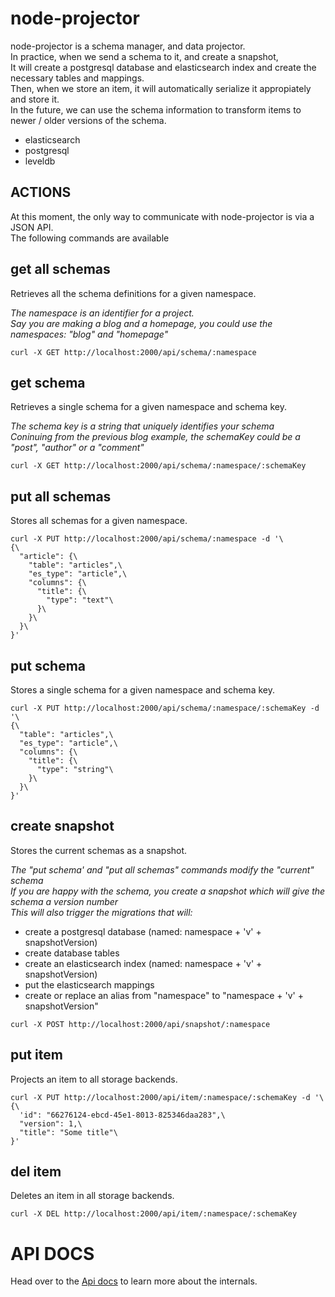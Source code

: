 # node-projector

node-projector is a schema manager, and data projector.  
In practice, when we send a schema to it, and create a snapshot,  
It will create a postgresql database and elasticsearch index and create the necessary tables and mappings.  
Then, when we store an item, it will automatically serialize it appropiately and store it.  
In the future, we can use the schema information to transform items to newer / older versions of the schema.  

- elasticsearch
- postgresql
- leveldb

## ACTIONS

At this moment, the only way to communicate with node-projector is via a JSON API.  
The following commands are available

## get all schemas

Retrieves all the schema definitions for a given namespace.

*The namespace is an identifier for a project.*  
*Say you are making a blog and a homepage, you could use the namespaces: "blog" and "homepage"*

```shell
curl -X GET http://localhost:2000/api/schema/:namespace
```

## get schema

Retrieves a single schema for a given namespace and schema key.

*The schema key is a string that uniquely identifies your schema*  
*Coninuing from the previous blog example, the schemaKey could be a "post", "author" or a "comment"*

```shell
curl -X GET http://localhost:2000/api/schema/:namespace/:schemaKey
```

## put all schemas

Stores all schemas for a given namespace.

```shell
curl -X PUT http://localhost:2000/api/schema/:namespace -d '\
{\
  "article": {\
    "table": "articles",\
    "es_type": "article",\
    "columns": {\
      "title": {\
        "type": "text"\
      }\
    }\
  }\
}'
```

## put schema

Stores a single schema for a given namespace and schema key.

```shell
curl -X PUT http://localhost:2000/api/schema/:namespace/:schemaKey -d '\
{\
  "table": "articles",\
  "es_type": "article",\
  "columns": {\
    "title": {\
      "type": "string"\
    }\
  }\
}'
```

## create snapshot

Stores the current schemas as a snapshot.

*The "put schema' and "put all schemas" commands modify the "current" schema*  
*If you are happy with the schema, you create a snapshot which will give the schema a version number*  
*This will also trigger the migrations that will:*  

- create a postgresql database (named: namespace + 'v' + snapshotVersion)
- create database tables
- create an elasticsearch index (named: namespace + 'v' + snapshotVersion)
- put the elasticsearch mappings
- create or replace an alias from "namespace" to "namespace + 'v' + snapshotVersion"

```shell
curl -X POST http://localhost:2000/api/snapshot/:namespace
```

## put item

Projects an item to all storage backends.

```shell
curl -X PUT http://localhost:2000/api/item/:namespace/:schemaKey -d '\
{\
  'id": "66276124-ebcd-45e1-8013-825346daa283",\
  "version": 1,\
  "title": "Some title"\
}'
```

## del item

Deletes an item in all storage backends.

```shell
curl -X DEL http://localhost:2000/api/item/:namespace/:schemaKey
```

# API DOCS

Head over to the [Api docs](http://trappsnl.github.io/node-projector) to learn more about the internals.
